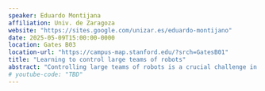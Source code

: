 ```yaml
---
speaker: Eduardo Montijana
affiliation: Univ. de Zaragoza
website: "https://sites.google.com/unizar.es/eduardo-montijano"
date: 2025-05-09T15:00:00-0000
location: Gates B03
location-url: "https://campus-map.stanford.edu/?srch=GatesB01"
title: "Learning to control large teams of robots"
abstract: "Controlling large teams of robots is a crucial challenge in robotics, due to the need for solutions that balance efficiency, scalability, and robustness. This talk will delve into recent advancements in learning-based control for multi-robot systems, with a focus on scalable coordination and decentralized decision-making. I will present the latest results we have achieved to efficiently learn distributed control strategies for large teams of robots, leveraging physics-informed machine learning and generative AI techniques. We will see how physics-informed learning can be used to provide the learned controllers three key properties: interpretability, modularity, and scalability. Similarly, we will demonstrate how generative AI can be used to ease interaction with non-expert users to describe desired large-scale swarm configurations, producing smooth trajectories and accounting for potential collisions through a reactive navigation algorithm."
# youtube-code: "TBD"
---
```

